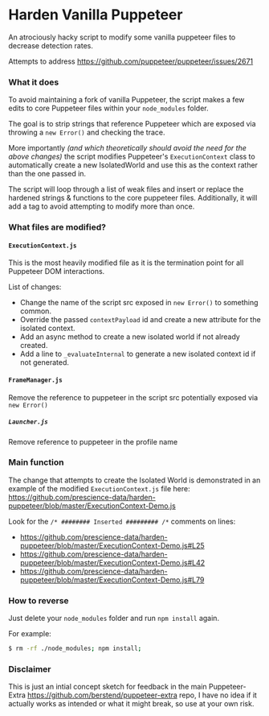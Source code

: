 # Harden Vanilla Puppeteer
An atrociously hacky script to modify some vanilla puppeteer files to decrease detection rates.

Attempts to address https://github.com/puppeteer/puppeteer/issues/2671

### What it does

To avoid maintaining a fork of vanilla Puppeteer, the script makes a few edits to core Puppeteer files within your `node_modules` folder.

The goal is to strip strings that reference Puppeteer which are exposed via throwing a `new Error()` and checking the trace.

More importantly _(and which theoretically should avoid the need for the above changes)_ the script modifies Puppeteer's `ExecutionContext` class to automatically create a new IsolatedWorld and use this as the context rather than the one passed in.

The script will loop through a list of weak files and insert or replace the hardened strings & functions to the core puppeteer files.
Additionally, it will add a tag to avoid attempting to modify more than once.

### What files are modified?

#### `ExecutionContext.js`
  This is the most heavily modified file as it is the termination point for all Puppeteer DOM interactions.
  
  List of changes:
  
  - Change the name of the script src exposed in `new Error()` to something common.
  - Override the passed `contextPayload` id and create a new attribute for the isolated context.
  - Add an async method to create a new isolated world if not already created.
  - Add a line to `_evaluateInternal` to generate a new isolated context id if not generated.
     
#### `FrameManager.js`
  Remove the reference to puppeteer in the script src potentially exposed via `new Error()`
  
##### `Launcher.js`
  Remove reference to puppeteer in the profile name

### Main function

The change that attempts to create the Isolated World is demonstrated in an example of the modified `ExecutionContext.js` file here: https://github.com/prescience-data/harden-puppeteer/blob/master/ExecutionContext-Demo.js


Look for the `/* ######## Inserted ######### /*` comments on lines:
- https://github.com/prescience-data/harden-puppeteer/blob/master/ExecutionContext-Demo.js#L25
- https://github.com/prescience-data/harden-puppeteer/blob/master/ExecutionContext-Demo.js#L42
- https://github.com/prescience-data/harden-puppeteer/blob/master/ExecutionContext-Demo.js#L79



### How to reverse

Just delete your `node_modules` folder and run `npm install` again.

For example: 
```bash
$ rm -rf ./node_modules; npm install;
```

### Disclaimer
This is just an intial concept sketch for feedback in the main Puppeteer-Extra https://github.com/berstend/puppeteer-extra repo, I have no idea if it actually works as intended or what it might break, so use at your own risk.

